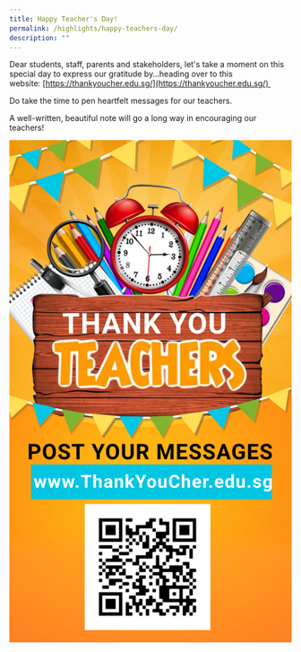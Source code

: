 ```yaml
---
title: Happy Teacher's Day!
permalink: /highlights/happy-teachers-day/
description: ""
---
```


Dear students, staff, parents and stakeholders, let's take a moment on this special day to express our gratitude by…heading over to this website: [https://thankyoucher.edu.sg/](https://thankyoucher.edu.sg/) 
<br>

Do take the time to pen heartfelt messages for our teachers. 
<br>

A well-written, beautiful note will go a long way in encouraging our teachers!  


![Image B.jpg](/images/Image%20B.jpg)
